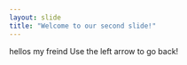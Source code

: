 ```yaml
---
layout: slide
title: "Welcome to our second slide!"
---
```

hellos my freind
Use the left arrow to go back!
